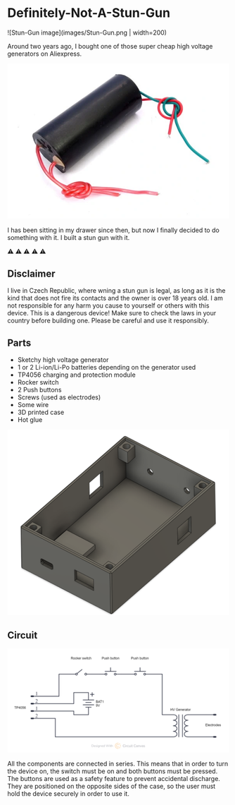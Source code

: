 # Definitely-Not-A-Stun-Gun

![Stun-Gun image](images/Stun-Gun.png | width=200)

Around two years ago, I bought one of those super cheap high voltage generators on Aliexpress.

![HV_Generator image](images/HV_Generator.png)

I has been sitting in my drawer since then, but now I finally decided to do something with it.
I built a stun gun with it.


:warning:   :warning:   :warning:   :warning:   :warning:
## Disclaimer
I live in Czech Republic, where wning a stun gun is legal, as long as it is the kind that does not fire its contacts and the owner is over 18 years old.
I am not responsible for any harm you cause to yourself or others with this device.
This is a dangerous device!
Make sure to check the laws in your country before building one.
Please be careful and use it responsibly.


## Parts
- Sketchy high voltage generator
- 1 or 2 Li-ion/Li-Po batteries depending on the generator used
- TP4056 charging and protection module
- Rocker switch
- 2 Push buttons
- Screws (used as electrodes)
- Some wire
- 3D printed case
- Hot glue

![CAD](images/Enclosure.png)

## Circuit
![Circuit](images/Schematic.png)

All the components are connected in series.
This means that in order to turn the device on, the switch must be on and both buttons must be pressed.
The buttons are used as a safety feature to prevent accidental discharge.
They are positioned on the opposite sides of the case, so the user must hold the device securely in order to use it.
